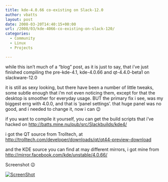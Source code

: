 ```yaml
---
title: kde-4.0.66 co-existing on Slack-12.0
author: vbatts
layout: post
date: 2008-03-20T14:40:15+00:00
url: /2008/03/kde-4066-co-existing-on-slack-120/
categories:
  - Community
  - Linux
  - Projects

---
```

while this isn&#8217;t much of a &#8220;blog&#8221; post, as it is just to say, that i&#8217;ve just finished compiling the pre-kde-4.1, kde-4.0.66 and qt-4.4.0-beta1 on slackware-12.0
  
it is still as sexy looking, but there have been a number of little tweaks, some subtle enough that i&#8217;m not even noticing them, except for that the desktop is smoother for everyday usage. BUT the primary fix i see, was my biggest errg with 4.0.0, and that is &#8216;panel settings&#8217;. that huge panel was no good, and i needed to change it, now i can 😉

if you want to compile it yourself, you can get the build scripts that i&#8217;ve hacked on <http://batts.mine.nu/pub/src/Slackbuilds/kde4/>
  
i got the QT source from Trolltech, at <http://trolltech.com/developer/downloads/qt/qt44-preview-download>
  
and the KDE source you can find at may different mirrors, i got mine from <http://mirror.facebook.com/kde/unstable/4.0.66/>

Screenshot 😉
  
[![ScreenShot][1]][2]

 [1]: http://blog.batts.mine.nu/wp-content/uploads/2008/03/snapshot1.thumbnail.png
 [2]: http://blog.batts.mine.nu/wp-content/uploads/2008/03/snapshot1.png "ScreenShot"